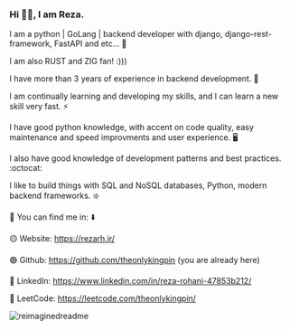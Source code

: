 <h3>Hi 👋🏻, I am Reza.</h3>

I am a python | GoLang | backend developer with django, django-rest-framework, FastAPI and etc... 🚀

I am also RUST and ZIG fan! :)))

I have more than 3 years of experience in backend development. 👀

I am continually learning and developing my skills, and I can learn a new skill very fast. ⚡

I have good python knowledge, with accent on code quality, easy maintenance and speed improvments and user experience. 🖥️

I also have good knowledge of development patterns and best practices. :octocat:

I like to build things with SQL and NoSQL databases, Python, modern backend frameworks. ❇️

🔵 You can find me in: ⬇️

🟡 Website: https://rezarh.ir/

🟢 Github: https://github.com/theonlykingpin (you are already here)

🔴 LinkedIn: https://www.linkedin.com/in/reza-rohani-47853b212/

🔴 LeetCode: https://leetcode.com/theonlykingpin/

<img src="https://myreadme.vercel.app/api/embed/theonlykingpin?panels=userstatistics,toprepositories,toplanguages,commitgraph" alt="reimaginedreadme" />
